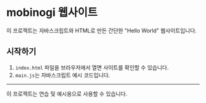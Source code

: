 # mobinogi 웹사이트

이 프로젝트는 자바스크립트와 HTML로 만든 간단한 "Hello World" 웹사이트입니다.

## 시작하기

1. `index.html` 파일을 브라우저에서 열면 사이트를 확인할 수 있습니다.
2. `main.js`는 자바스크립트 예시 코드입니다.

---

이 프로젝트는 연습 및 예시용으로 사용할 수 있습니다.
